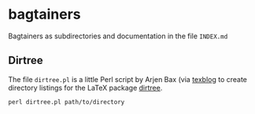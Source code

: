 # bagtainers

Bagtainers as subdirectories and documentation in the file `INDEX.md`

## Dirtree

The file `dirtree.pl` is a little Perl script by Arjen Bax (via [texblog](http://texblog.org/2012/08/07/semi-automatic-directory-tree-in-latex/#comment-5396) to create directory listings for the LaTeX package [dirtree](http://tug.ctan.org/macros/generic/dirtree/).

```
perl dirtree.pl path/to/directory 
```
